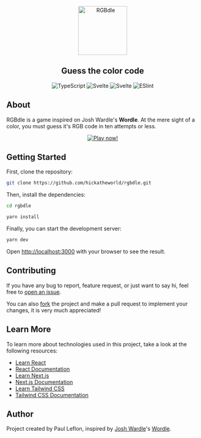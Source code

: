 <p align='center'>
<img src='/public/android-chrome-512x512.png' alt='RGBdle' height='128' />
  <h2 align='center'>Guess the color code</h2>
</p>
<p align='center'>  
  <img src="https://img.shields.io/badge/typescript-3178c6?logo=typescript&style=for-the-badge&logoColor=white" alt="TypeScript">
  <img src="https://img.shields.io/badge/next.js-000000?logo=next.js&style=for-the-badge&logoColor=white" alt="Svelte">
  <img src="https://img.shields.io/badge/tailwindcss-00BCFF?logo=tailwindcss&style=for-the-badge&logoColor=white" alt="Svelte">
  <img src="https://img.shields.io/badge/eslint-4B32C3?logo=eslint&style=for-the-badge" alt="ESlint">
</p>

## About
RGBdle is a game inspired on Josh Wardle's **Wordle**. At the mere sight of a color, you must guess it's RGB code in ten attempts or less.

<p align='center'>
<a href="https://rgbdle.leflon.fr">
  <img src="https://img.shields.io/badge/play%20now!-272f3b?style=for-the-badge&logo=data:image/svg%2bxml;base64,PHN2ZyB4bWxucz0iaHR0cDovL3d3dy53My5vcmcvMjAwMC9zdmciIHZlcnNpb249IjEiIHdpZHRoPSI2MDAiIGhlaWdodD0iNjAwIj48cGF0aCBkPSJNMTI5IDExMWMtNTUgNC05MyA2Ni05MyA3OEwwIDM5OGMtMiA3MCAzNiA5MiA2OSA5MWgxYzc5IDAgODctNTcgMTMwLTEyOGgyMDFjNDMgNzEgNTAgMTI4IDEyOSAxMjhoMWMzMyAxIDcxLTIxIDY5LTkxbC0zNi0yMDljMC0xMi00MC03OC05OC03OGgtMTBjLTYzIDAtOTIgMzUtOTIgNDJIMjM2YzAtNy0yOS00Mi05Mi00MmgtMTV6IiBmaWxsPSIjZmZmIi8+PC9zdmc+" alt="Play now!">
</a>
</p>


## Getting Started
First, clone the repository:
```bash
git clone https://github.com/hickatheworld/rgbdle.git
```

Then, install the dependencies:
```bash
cd rgbdle

yarn install
```
Finally, you can start the development server:
```bash
yarn dev
```

Open [http://localhost:3000](http://localhost:3000) with your browser to see the result.

## Contributing
If you have any bug to report, feature request, or just want to say hi, feel free to [open an issue](https://github.com/hickatheworld/rgbdle/issues/new). 

You can also [fork](https://github.com/hickatheworld/rgbdle/fork) the project and make a pull request to implement your changes, it is very much appreciated!

## Learn More

To learn more about technologies used in this project, take a look at the following resources:

- [Learn React](https://reactjs.org/docs/getting-started.html#learn-react) 
- [React Documentation](https://reactjs.org/)
- [Learn Next.js](https://nextjs.org/learn)
- [Next.js Documentation](https://nextjs.org/docs)
- [Learn Tailwind CSS](https://tailwindcss.com/docs/installation)
- [Tailwind CSS Documentation](https://tailwindcss.com/)

## Author
Project created by Paul Leflon, inspired by [Josh Wardle](https://twitter.com/powerlanguish)'s [Wordle](https://www.nytimes.com/games/wordle/index.html).
